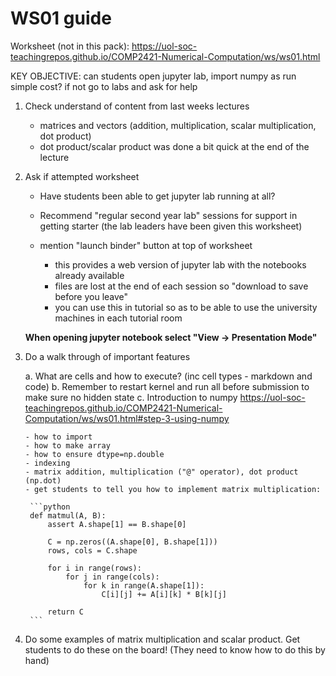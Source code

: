 # WS01 guide

Worksheet (not in this pack):
<https://uol-soc-teachingrepos.github.io/COMP2421-Numerical-Computation/ws/ws01.html>

KEY OBJECTIVE: can students open jupyter lab, import numpy as run simple cost? if not go to labs and ask for help

1. Check understand of content from last weeks lectures

	- matrices and vectors (addition, multiplication, scalar multiplication, dot product)
	- dot product/scalar product was done a bit quick at the end of the lecture

2. Ask if attempted worksheet

   - Have students been able to get jupyter lab running at all?
   - Recommend "regular second year lab" sessions for support in getting starter (the lab leaders have been given this worksheet)
   - mention "launch binder" button at top of worksheet

	 - this provides a web version of jupyter lab with the notebooks already available
	 - files are lost at the end of each session so "download to save before you leave"
	 - you can use this in tutorial so as to be able to use the university machines in each tutorial room

	**When opening jupyter notebook select "View -> Presentation Mode"**

3. Do a walk through of important features

	a. What are cells and how to execute? (inc cell types - markdown and code)
	b. Remember to restart kernel and run all before submission to make sure no hidden state
	c. Introduction to numpy https://uol-soc-teachingrepos.github.io/COMP2421-Numerical-Computation/ws/ws01.html#step-3-using-numpy

       - how to import
	   - how to make array
	   - how to ensure dtype=np.double
	   - indexing
	   - matrix addition, multiplication ("@" operator), dot product (np.dot)
	   - get students to tell you how to implement matrix multiplication:

		```python
		def matmul(A, B):
			assert A.shape[1] == B.shape[0]

			C = np.zeros((A.shape[0], B.shape[1]))
			rows, cols = C.shape

			for i in range(rows):
				for j in range(cols):
					for k in range(A.shape[1]):
						C[i][j] += A[i][k] * B[k][j]

			return C
		```

4. Do some examples of matrix multiplication and scalar product. Get students to do these on the board!
   (They need to know how to do this by hand)
